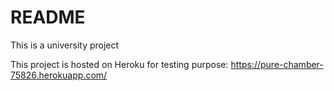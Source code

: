 # README

This is a university project

This project is hosted on Heroku for testing purpose:
https://pure-chamber-75826.herokuapp.com/
